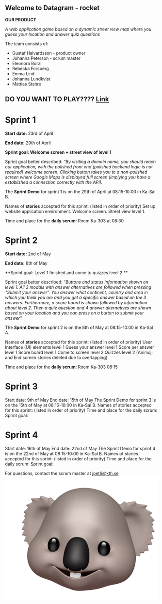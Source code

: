## Welcome to Datagram - rocket

**OUR PRODUCT**

_A web application game based on a dynamic street view map where you guess your location and answer quiz questions_

The team consists of:

- Gustaf Halvardsson - product owner
- Johanna Peterson - scrum master
- Eleonora Borzi
- Rebecka Forsberg
- Emma Lind
- Johanna Lundkvist
- Mattias Stahre


## **DO YOU WANT TO PLAY????** [Link](https://www.gira-the-explorer.netlify.com)


# Sprint 1
**Start date:** 23rd of April

**End date:** 29th of April

**Sprint goal: Welcome screen + street view of level 1**

Sprint goal better described: _“By visiting a domain name, you should reach our application, with the polished front end (polished backend logic is not required) welcome screen. Clicking button takes you to a non-polished screen where Google Maps is displayed full screen (implying you have a established a connection correctly with the API)._

The **Sprint Demo** for sprint 1 is on the 29th of April at 08:15-10:00 in Ka-Sal B. 

Names of **stories** accepted for this sprint: (listed in order of priority)
Set up website application environment.
Welcome screen.
Street view level 1. 

Time and place for the **daily scrum**:
Room Ka-303 at 08:30



# Sprint 2 
**Start date:** 2nd of May

**End date:** 8th of May

**Sprint goal: Level 1 finished and come to quizzes level 2 **

Sprint goal better described: _“Buttons and status information shown on level 1. All 3 modals with answer alternatives are followed when pressing "Submit your answer". You answer what continent, country and area in which you think you are and you get a specific answer based on the 3 answers. Furthermore, a score board is shown followed by information about level 2. Then a quiz question and 4 answer alternatives are shown based on your location and you can press on a button to submit your answer"._

The **Sprint Demo** for sprint 2 is on the 8th of May at 08:15-10:00 in Ka-Sal A. 

Names of **stories** accepted for this sprint: (listed in order of priority)
User Interface (UI) elements level 1
Guess your answer level 1
Score per answer level 1
Score board level 1
Come to screen level 2
Quizzes level 2
(Animoji and End screen stories deleted due to overlapping)


Time and place for the **daily scrum**:
Room Ka-303 08:15


# Sprint 3 
Start date: 9th of May
End date: 15th of May
The Sprint Demo for sprint 3 is on the 15th of May at 08:15-10:00 in Ka-Sal B. 
Names of stories accepted for this sprint: (listed in order of priority)
Time and place for the daily scrum:
Sprint goal: 

# Sprint 4 
Start date: 16th of May
End date: 22nd of May
The Sprint Demo for sprint 4 is on the 22nd of May at 08:15-10:00 in Ka-Sal B. 
Names of stories accepted for this sprint: (listed in order of priority)
Time and place for the daily scrum:
Sprint goal: 


For questions, contact the scrum master at jpet6@kth.se
![Image](./images/koala.jpg)

